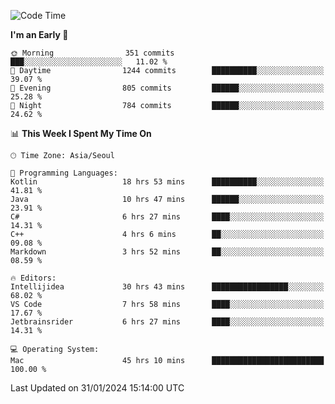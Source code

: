 <!--START_SECTION:waka-->
![Code Time](http://img.shields.io/badge/Code%20Time-265%20hrs%2012%20mins-blue)

**I'm an Early 🐤** 

```text
🌞 Morning                351 commits         ███░░░░░░░░░░░░░░░░░░░░░░   11.02 % 
🌆 Daytime                1244 commits        ██████████░░░░░░░░░░░░░░░   39.07 % 
🌃 Evening                805 commits         ██████░░░░░░░░░░░░░░░░░░░   25.28 % 
🌙 Night                  784 commits         ██████░░░░░░░░░░░░░░░░░░░   24.62 % 
```


📊 **This Week I Spent My Time On** 

```text
🕑︎ Time Zone: Asia/Seoul

💬 Programming Languages: 
Kotlin                   18 hrs 53 mins      ██████████░░░░░░░░░░░░░░░   41.81 % 
Java                     10 hrs 47 mins      ██████░░░░░░░░░░░░░░░░░░░   23.91 % 
C#                       6 hrs 27 mins       ████░░░░░░░░░░░░░░░░░░░░░   14.31 % 
C++                      4 hrs 6 mins        ██░░░░░░░░░░░░░░░░░░░░░░░   09.08 % 
Markdown                 3 hrs 52 mins       ██░░░░░░░░░░░░░░░░░░░░░░░   08.59 % 

🔥 Editors: 
Intellijidea             30 hrs 43 mins      █████████████████░░░░░░░░   68.02 % 
VS Code                  7 hrs 58 mins       ████░░░░░░░░░░░░░░░░░░░░░   17.67 % 
Jetbrainsrider           6 hrs 27 mins       ████░░░░░░░░░░░░░░░░░░░░░   14.31 % 

💻 Operating System: 
Mac                      45 hrs 10 mins      █████████████████████████   100.00 % 
```


 Last Updated on 31/01/2024 15:14:00 UTC
<!--END_SECTION:waka-->
